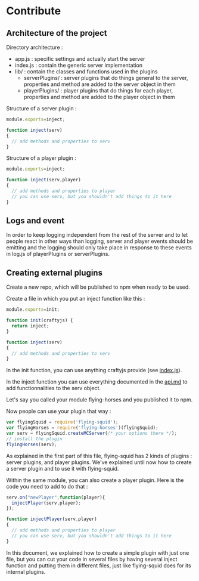# Contribute

## Architecture of the project

Directory architecture :

* app.js : specific settings and actually start the server
* index.js : contain the generic server implementation
* lib/ : contain the classes and functions used in the plugins
  * serverPlugins/ : server plugins that do things general to the server, 
  properties and method are added to the server object in them
  * playerPlugins/ : player plugins that do things for each player, 
  properties and method are added to the player object in them
  
Structure of a server plugin :

```js
module.exports=inject;

function inject(serv)
{
  // add methods and properties to serv
}
```

Structure of a player plugin :

```js
module.exports=inject;

function inject(serv,player)
{
  // add methods and properties to player
  // you can use serv, but you shouldn't add things to it here
}
```

## Logs and event

In order to keep logging independent from the rest of the server and to let people react in other ways than logging,
server and player events should be emitting and the logging should only take place in response to these events
in log.js of playerPlugins or serverPlugins.

## Creating external plugins

Create a new repo, which will be published to npm when ready to be used.

Create a file in which you put an inject function like this :

```js
module.exports=init;

function init(craftyjs) {
  return inject;
}

function inject(serv)
{
  // add methods and properties to serv
}
```

In the init function, you can use anything craftyjs provide 
(see [index.js](https://github.com/mhsjlw/flying-squid/blob/master/index.js#L11)).

In the inject function you can use everything documented in the [api.md](api.md) to add functionnalities to the serv object.

Let's say you called your module flying-horses and you published it to npm.

Now people can use your plugin that way : 

```js
var flyingSquid = require('flying-squid');
var flyingHorses = require('flying-horses')(flyingSquid);
var serv = flyingSquid.createMCServer(/* your options there */);
// install the plugin
flyingHorses(serv);
```

As explained in the first part of this file, flying-squid has 2 kinds of plugins : server plugins, and player plugins.
We've explained until now how to create a server plugin and to use it with flying-squid.

Within the same module, you can also create a player plugin. Here is the code you need to add to do that :

```js
serv.on("newPlayer",function(player){
  injectPlayer(serv,player);
});

function injectPlayer(serv,player)
{
  // add methods and properties to player
  // you can use serv, but you shouldn't add things to it here
}
```

In this document, we explained how to create a simple plugin with just one file, but you can cut your code
 in several files by having several inject function and putting them in different files, just like flying-squid does 
 for its internal plugins.
